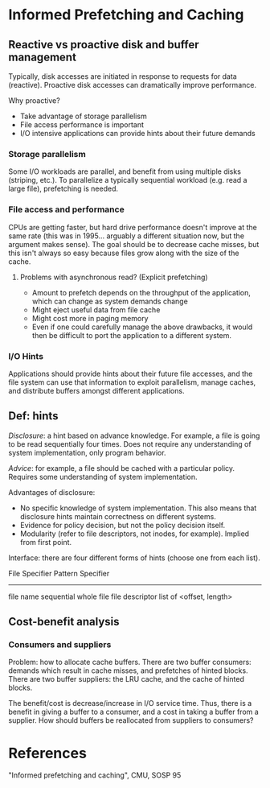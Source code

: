 # Informed Prefetching and Caching

## Reactive vs proactive disk and buffer management

Typically, disk accesses are initiated in response to requests for data
(reactive). Proactive disk accesses can dramatically improve
performance.

Why proactive?

-   Take advantage of storage parallelism
-   File access performance is important
-   I/O intensive applications can provide hints about their future
    demands

### Storage parallelism

Some I/O workloads are parallel, and benefit from using multiple disks
(striping, etc.). To parallelize a typically sequential workload (e.g.
read a large file), prefetching is needed.

### File access and performance

CPUs are getting faster, but hard drive performance doesn\'t improve at
the same rate (this was in 1995... arguably a different situation now,
but the argument makes sense). The goal should be to decrease cache
misses, but this isn\'t always so easy because files grow along with the
size of the cache.

1.  Problems with asynchronous read? (Explicit prefetching)

    -   Amount to prefetch depends on the throughput of the application,
        which can change as system demands change
    -   Might eject useful data from file cache
    -   Might cost more in paging memory
    -   Even if one could carefully manage the above drawbacks, it would
        then be difficult to port the application to a different system.

### I/O Hints

Applications should provide hints about their future file accesses, and
the file system can use that information to exploit parallelism, manage
caches, and distribute buffers amongst different applications.

## Def: hints

*Disclosure*: a hint based on advance knowledge. For example, a file is
going to be read sequentially four times. Does not require any
understanding of system implementation, only program behavior.

*Advice*: for example, a file should be cached with a particular policy.
Requires some understanding of system implementation.

Advantages of disclosure:

-   No specific knowledge of system implementation. This also means that
    disclosure hints maintain correctness on different systems.
-   Evidence for policy decision, but not the policy decision itself.
-   Modularity (refer to file descriptors, not inodes, for example).
    Implied from first point.

Interface: there are four different forms of hints (choose one from each
list).

  File Specifier    Pattern Specifier
  ----------------- ----------------------------
  file name         sequential whole file
  file descriptor   list of \<offset, length\>

## Cost-benefit analysis

### Consumers and suppliers

Problem: how to allocate cache buffers. There are two buffer consumers:
demands which result in cache misses, and prefetches of hinted blocks.
There are two buffer suppliers: the LRU cache, and the cache of hinted
blocks.

The benefit/cost is decrease/increase in I/O service time. Thus, there
is a benefit in giving a buffer to a consumer, and a cost in taking a
buffer from a supplier. How should buffers be reallocated from suppliers
to consumers?

# References

\"Informed prefetching and caching\", CMU, SOSP 95
